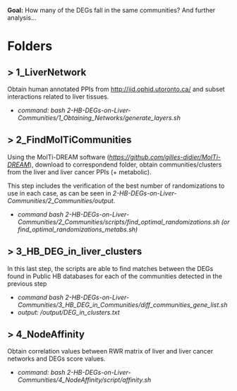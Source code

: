 **Goal:** How many of the DEGs fall in the same communities? And further analysis...


# Folders

## > 1_LiverNetwork
Obtain human annotated PPIs from http://iid.ophid.utoronto.ca/ and subset interactions related to liver tissues.

* *command: bash 2-HB-DEGs-on-Liver-Communities/1_Obtaining_Networks/generate_layers.sh*

## > 2_FindMolTiCommunities
Using the MolTi-DREAM software (*https://github.com/gilles-didier/MolTi-DREAM*), download to correspondend folder, obtain communities/clusters from the liver and liver cancer PPIs (+ metabolic).

This step includes the verification of the best number of randomizations to use in each case, as can be seen in *2-HB-DEGs-on-Liver-Communities/2_Communities/output*.

* *command bash 2-HB-DEGs-on-Liver-Communities/2_Communities/scripts/find_optimal_randomizations.sh (or find_optimal_randomizations_metabs.sh)*

## > 3_HB_DEG_in_liver_clusters
In this last step, the scripts are able to find matches between the DEGs found in Public HB databases for each of the communities detected in the previous step

* *command bash 2-HB-DEGs-on-Liver-Communities/3_HB_DEG_in_Communities/diff_communities_gene_list.sh*
* *output: /output/DEG_in_clusters.txt*

## > 4_NodeAffinity
Obtain correlation values between RWR matrix of liver and liver cancer networks and DEGs score values.

* *command: bash 2-HB-DEGs-on-Liver-Communities/4_NodeAffinity/script/affinity.sh*
